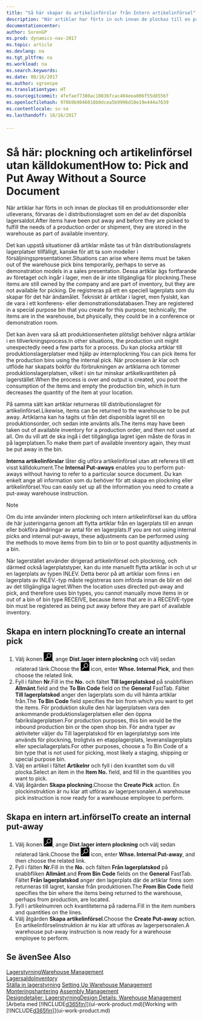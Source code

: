 ```yaml
---
title: "Så här skapar du artikelinförslar från Intern artikelinförsel"
description: "När artiklar har förts in och innan de plockas till en produktionsorder eller utleverans, förvaras de i distributionslagret som en del av det disponibla lagersaldot."
documentationcenter: 
author: SorenGP
ms.prod: dynamics-nav-2017
ms.topic: article
ms.devlang: na
ms.tgt_pltfrm: na
ms.workload: na
ms.search.keywords: 
ms.date: 08/16/2017
ms.author: sgroespe
ms.translationtype: HT
ms.sourcegitcommit: 4fefaef7380ac10836fcac404eea006f55d8556f
ms.openlocfilehash: 970b9b9046018b0dcea5b9996d10e19e444a7639
ms.contentlocale: sv-se
ms.lasthandoff: 10/16/2017

---
```

# <a name="how-to-pick-and-put-away-without-a-source-document"></a><span data-ttu-id="21aa2-103">Så här: plockning och artikelinförsel utan källdokument</span><span class="sxs-lookup"><span data-stu-id="21aa2-103">How to: Pick and Put Away Without a Source Document</span></span>
<span data-ttu-id="21aa2-104">När artiklar har förts in och innan de plockas till en produktionsorder eller utleverans, förvaras de i distributionslagret som en del av det disponibla lagersaldot.</span><span class="sxs-lookup"><span data-stu-id="21aa2-104">After items have been put away and before they are picked to fulfill the needs of a production order or shipment, they are stored in the warehouse as part of available inventory.</span></span>  

<span data-ttu-id="21aa2-105">Det kan uppstå situationer då artiklar måste tas ut från distributionslagrets lagerplatser tillfälligt, kanske för att ta som modeller i försäljningspresentationer.</span><span class="sxs-lookup"><span data-stu-id="21aa2-105">Situations can arise where items must be taken out of the warehouse pick bins temporarily, perhaps to serve as demonstration models in a sales presentation.</span></span> <span data-ttu-id="21aa2-106">Dessa artiklar ägs fortfarande av företaget och ingår i lager, men de är inte tillgängliga för plockning.</span><span class="sxs-lookup"><span data-stu-id="21aa2-106">These items are still owned by the company and are part of inventory, but they are not available for picking.</span></span> <span data-ttu-id="21aa2-107">De registreras på ett en speciell lagerplats som du skapar för det här ändamålet. Tekniskt är artiklar i lagret, men fysiskt, kan de vara i ett konferens- eller demonstrationsdatabasen.</span><span class="sxs-lookup"><span data-stu-id="21aa2-107">They are registered in a special purpose bin that you create for this purpose; technically, the items are in the warehouse, but physically, they could be in a conference or demonstration room.</span></span>  

<span data-ttu-id="21aa2-108">Det kan även vara så att produktionsenheten plötsligt behöver några artiklar i en tillverkningsprocess.</span><span class="sxs-lookup"><span data-stu-id="21aa2-108">In other situations, the production unit might unexpectedly need a few parts for a process.</span></span> <span data-ttu-id="21aa2-109">Du kan plocka artiklar till produktionslagerplatser med hjälp av internplockning.</span><span class="sxs-lookup"><span data-stu-id="21aa2-109">You can pick items for the production bins using the internal pick.</span></span> <span data-ttu-id="21aa2-110">När processen är klar och utflöde har skapats bokför du förbrukningen av artiklarna och tömmer produktionslagerplatsen, vilket i sin tur minskar artikelkvantiteten på lagerstället.</span><span class="sxs-lookup"><span data-stu-id="21aa2-110">When the process is over and output is created, you post the consumption of the items and empty the production bin, which in turn decreases the quantity of the item at your location.</span></span>  

<span data-ttu-id="21aa2-111">På samma sätt kan artiklar returneras till distributionslagret för artikelinförsel.</span><span class="sxs-lookup"><span data-stu-id="21aa2-111">Likewise, items can be returned to the warehouse to be put away.</span></span> <span data-ttu-id="21aa2-112">Artiklarna kan ha tagits ut från det disponibla lagret till en produktionsorder, och sedan inte använts alls.</span><span class="sxs-lookup"><span data-stu-id="21aa2-112">The items may have been taken out of available inventory for a production order, and then not used at all.</span></span> <span data-ttu-id="21aa2-113">Om du vill att de ska ingå i det tillgängliga lagret igen måste de föras in på lagerplatsen.</span><span class="sxs-lookup"><span data-stu-id="21aa2-113">To make them part of available inventory again, they must be put away in the bin.</span></span>  

<span data-ttu-id="21aa2-114">**Interna artikelinförslar** låter dig utföra artikelinförsel utan att referera till ett visst källdokument.</span><span class="sxs-lookup"><span data-stu-id="21aa2-114">The **Internal Put-aways** enables you to perform put-aways without having to refer to a particular source document.</span></span> <span data-ttu-id="21aa2-115">Du kan enkelt ange all information som du behöver för att skapa en plockning eller artikelinförsel.</span><span class="sxs-lookup"><span data-stu-id="21aa2-115">You can easily set up all the information you need to create a put-away warehouse instruction.</span></span>  

> [!NOTE]  
>  <span data-ttu-id="21aa2-116">Om du inte använder intern plockning och intern artikelinförsel kan du utföra de här justeringarna genom att flytta artiklar från en lagerplats till en annan eller bokföra ändringar av antal för en lagerplats.</span><span class="sxs-lookup"><span data-stu-id="21aa2-116">If you are not using internal picks and internal put-aways, these adjustments can be performed using the methods to move items from bin to bin or to post quantity adjustments in a bin.</span></span>  
>   
>  <span data-ttu-id="21aa2-117">När lagerstället använder dirigerad artikelinförsel och plockning, och därmed också lagerplatstyper, kan du inte manuellt flytta artiklar in och ut ur en lagerplats av typen INLEV. Detta beror på att artiklar som finns i en lagerplats av INLEV.-typ måste registreras som införda innan de blir en del av det tillgängliga lagret.</span><span class="sxs-lookup"><span data-stu-id="21aa2-117">When the location uses directed put-away and pick, and therefore uses bin types, you cannot manually move items in or out of a bin of bin type RECEIVE, because items that are in a RECEIVE-type bin must be registered as being put away before they are part of available inventory.</span></span>  

## <a name="to-create-an-internal-pick"></a><span data-ttu-id="21aa2-118">Skapa en intern plockning</span><span class="sxs-lookup"><span data-stu-id="21aa2-118">To create an internal pick</span></span>  
1.  <span data-ttu-id="21aa2-119">Välj ikonen ![Söka efter sida eller rapport](media/ui-search/search_small.png "ikonen Söka efter sida eller rapport"), ange **Dist.lager intern plockning** och välj sedan relaterad länk.</span><span class="sxs-lookup"><span data-stu-id="21aa2-119">Choose the ![Search for Page or Report](media/ui-search/search_small.png "Search for Page or Report icon") icon, enter **Whse. Internal Pick**, and then choose the related link.</span></span>  
2.  <span data-ttu-id="21aa2-120">Fyll i fälten **Nr.**</span><span class="sxs-lookup"><span data-stu-id="21aa2-120">Fill in the **No.**</span></span> <span data-ttu-id="21aa2-121">och fältet **Till lagerplatskod** på snabbfliken **Allmänt**.</span><span class="sxs-lookup"><span data-stu-id="21aa2-121">field and the **To Bin Code** field on the **General** FastTab.</span></span> <span data-ttu-id="21aa2-122">Fältet **Till lagerplatskod** anger den lagerplats som du vill hämta artiklar från.</span><span class="sxs-lookup"><span data-stu-id="21aa2-122">The **To Bin Code** field specifies the bin from which you want to get the items.</span></span> <span data-ttu-id="21aa2-123">För produktion skulle den här lagerplatsen vara den ankommande produktionslagerplatsen eller den öppna fabrikslagerplatsen.</span><span class="sxs-lookup"><span data-stu-id="21aa2-123">For production purposes, this bin would be the inbound production bin or the open shop bin.</span></span> <span data-ttu-id="21aa2-124">För andra typer av aktiviteter väljer du Till lagerplatskod för en lagerplatstyp som inte används för plockning, troligtvis en etapplagerplats, leveranslagerplats eller speciallagerplats.</span><span class="sxs-lookup"><span data-stu-id="21aa2-124">For other purposes, choose a To Bin Code of a bin type that is not used for picking, most likely a staging, shipping or special purpose bin.</span></span>  
3.  <span data-ttu-id="21aa2-125">Välj en artikel i fältet **Artikelnr** och fyll i den kvantitet som du vill plocka.</span><span class="sxs-lookup"><span data-stu-id="21aa2-125">Select an item in the **Item No.** field, and fill in the quantities you want to pick.</span></span>  
4. <span data-ttu-id="21aa2-126">Välj åtgärden **Skapa plockning**.</span><span class="sxs-lookup"><span data-stu-id="21aa2-126">Choose the **Create Pick** action.</span></span> <span data-ttu-id="21aa2-127">En plockinstruktion är nu klar att utföras av lagerpersonalen.</span><span class="sxs-lookup"><span data-stu-id="21aa2-127">A warehouse pick instruction is now ready for a warehouse employee to perform.</span></span>  

## <a name="to-create-an-internal-put-away"></a><span data-ttu-id="21aa2-128">Skapa en intern art.införsel</span><span class="sxs-lookup"><span data-stu-id="21aa2-128">To create an internal put-away</span></span>  
1.  <span data-ttu-id="21aa2-129">Välj ikonen ![Söka efter sida eller rapport](media/ui-search/search_small.png "ikonen Söka efter sida eller rapport"), ange **Dist.lager intern plockning** och välj sedan relaterad länk.</span><span class="sxs-lookup"><span data-stu-id="21aa2-129">Choose the ![Search for Page or Report](media/ui-search/search_small.png "Search for Page or Report icon") icon, enter **Whse. Internal Put-away**, and then choose the related link.</span></span>  
2.  <span data-ttu-id="21aa2-130">Fyll i fälten **Nr.**</span><span class="sxs-lookup"><span data-stu-id="21aa2-130">Fill in the **No.**</span></span> <span data-ttu-id="21aa2-131">och fälten **Från lagerplatskod** på snabbfliken **Allmänt**.</span><span class="sxs-lookup"><span data-stu-id="21aa2-131">and **From Bin Code** fields on the **General** FastTab.</span></span> <span data-ttu-id="21aa2-132">Fältet **Från lagerplatskod** anger den lagerplats där de artiklar finns som returneras till lagret, kanske från produktionen.</span><span class="sxs-lookup"><span data-stu-id="21aa2-132">The **From Bin Code** field specifies the bin where the items being returned to the warehouse, perhaps from production, are located.</span></span>  
3.  <span data-ttu-id="21aa2-133">Fyll i artikelnumren och kvantiteterna på raderna.</span><span class="sxs-lookup"><span data-stu-id="21aa2-133">Fill in the item numbers and quantities on the lines.</span></span>  
4.  <span data-ttu-id="21aa2-134">Välj åtgärden **Skapa artikelinförsel**.</span><span class="sxs-lookup"><span data-stu-id="21aa2-134">Choose the **Create Put-away** action.</span></span> <span data-ttu-id="21aa2-135">En artikelinförselinstruktion är nu klar att utföras av lagerpersonalen.</span><span class="sxs-lookup"><span data-stu-id="21aa2-135">A warehouse put-away instruction is now ready for a warehouse employee to perform.</span></span>  

## <a name="see-also"></a><span data-ttu-id="21aa2-136">Se även</span><span class="sxs-lookup"><span data-stu-id="21aa2-136">See Also</span></span>  
[<span data-ttu-id="21aa2-137">Lagerstyrning</span><span class="sxs-lookup"><span data-stu-id="21aa2-137">Warehouse Management</span></span>](warehouse-manage-warehouse.md)  
[<span data-ttu-id="21aa2-138">Lagersaldo</span><span class="sxs-lookup"><span data-stu-id="21aa2-138">Inventory</span></span>](inventory-manage-inventory.md)  
<span data-ttu-id="21aa2-139">[Ställa in lagerstyrning](warehouse-setup-warehouse.md)   </span><span class="sxs-lookup"><span data-stu-id="21aa2-139">[Setting Up Warehouse Management](warehouse-setup-warehouse.md)   </span></span>  
<span data-ttu-id="21aa2-140">[Monteringshantering](assembly-assemble-items.md)  </span><span class="sxs-lookup"><span data-stu-id="21aa2-140">[Assembly Management](assembly-assemble-items.md)  </span></span>  
[<span data-ttu-id="21aa2-141">Designdetaljer: Lagerstyrning</span><span class="sxs-lookup"><span data-stu-id="21aa2-141">Design Details: Warehouse Management</span></span>](design-details-warehouse-management.md)  
<span data-ttu-id="21aa2-142">[Arbeta med [!INCLUDE[d365fin](includes/d365fin_md.md)]](ui-work-product.md)</span><span class="sxs-lookup"><span data-stu-id="21aa2-142">[Working with [!INCLUDE[d365fin](includes/d365fin_md.md)]](ui-work-product.md)</span></span>

